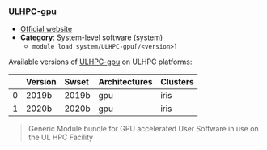 ### [ULHPC-gpu](http://hpc.uni.lu/)

* [Official website](http://hpc.uni.lu/)
* __Category__: System-level software (system)
    -  `module load system/ULHPC-gpu[/<version>]`

Available versions of [ULHPC-gpu](http://hpc.uni.lu/) on ULHPC platforms:

|    | Version   | Swset   | Architectures   | Clusters   |
|---:|:----------|:--------|:----------------|:-----------|
|  0 | 2019b     | 2019b   | gpu             | iris       |
|  1 | 2020b     | 2020b   | gpu             | iris       |

> Generic Module bundle for GPU accelerated User Software in use on the UL HPC Facility
